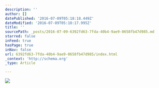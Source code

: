 ```yaml
---
description: ''
author: []
datePublished: '2016-07-09T05:18:18.449Z'
dateModified: '2016-07-09T05:18:17.995Z'
title: ''
sourcePath: _posts/2016-07-09-6392fd63-7fda-40b4-9ae9-0658fb47d985.md
starred: false
inFeed: true
hasPage: true
inNav: false
url: 6392fd63-7fda-40b4-9ae9-0658fb47d985/index.html
_context: 'http://schema.org'
_type: Article

---
```

![](https://the-grid-user-content.s3-us-west-2.amazonaws.com/1624b51c-9e16-40a9-bfc2-0741d735ac79.jpg)